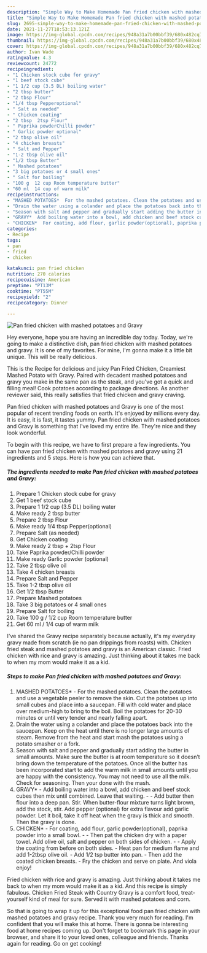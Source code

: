 ```yaml
---
description: "Simple Way to Make Homemade Pan fried chicken with mashed potatoes and Gravy"
title: "Simple Way to Make Homemade Pan fried chicken with mashed potatoes and Gravy"
slug: 2695-simple-way-to-make-homemade-pan-fried-chicken-with-mashed-potatoes-and-gravy
date: 2021-11-27T18:53:13.121Z
image: https://img-global.cpcdn.com/recipes/948a31a7b00bbf39/680x482cq70/pan-fried-chicken-with-mashed-potatoes-and-gravy-recipe-main-photo.jpg
thumbnail: https://img-global.cpcdn.com/recipes/948a31a7b00bbf39/680x482cq70/pan-fried-chicken-with-mashed-potatoes-and-gravy-recipe-main-photo.jpg
cover: https://img-global.cpcdn.com/recipes/948a31a7b00bbf39/680x482cq70/pan-fried-chicken-with-mashed-potatoes-and-gravy-recipe-main-photo.jpg
author: Ivan Wade
ratingvalue: 4.3
reviewcount: 24772
recipeingredient:
- "1 Chicken stock cube for gravy"
- "1 beef stock cube"
- "1 1/2 cup (3.5 DL) boiling water"
- "2 tbsp butter"
- "2 tbsp Flour"
- "1/4 tbsp Pepperoptional"
- " Salt as needed"
- " Chicken coating"
- "2 tbsp  2tsp Flour"
- " Paprika powderChilli powder"
- " Garlic powder optional"
- "2 tbsp olive oil"
- "4 chicken breasts"
- " Salt and Pepper"
- "1-2 tbsp olive oil"
- "1/2 tbsp Butter"
- " Mashed potatoes"
- "3 big potatoes or 4 small ones"
- " Salt for boiling"
- "100 g  12 cup Room temperature butter"
- "60 ml  14 cup of warm milk"
recipeinstructions:
- "MASHED POTATOES*  For the mashed potatoes. Clean the potatoes and use a vegetable peeler to remove the skin. Cut the potatoes up into small cubes and place into a saucepan. Fill with cold water and place over medium-high to bring to the boil. Boil the potatoes for 20-30 minutes or until very tender and nearly falling apart."
- "Drain the water using a colander and place the potatoes back into the saucepan. Keep on the heat until there is no longer large amounts of steam. Remove from the heat and start mash the potatoes using a potato smasher or a fork."
- "Season with salt and pepper and gradually start adding the butter in small amounts. Make sure the butter is at room temperature so it doesn’t bring down the temperature of the potatoes. Once all the butter has been incorporated start to add the warm milk in small amounts until you are happy with the consistency. You may not need to use all the milk. Check for seasoning. Then your done with the mash."
- "GRAVY*  Add boiling water into a bowl, add chicken and beef stock cubes then mix until combined. Leave that waiting.   Add butter then flour into a deep pan. Stir. When butter-flour mixture turns light brown, add the stock, stir. Add pepper (optional) for extra flavour add garlic powder. Let it boil, take it off heat when the gravy is thick and smooth. Then the gravy is done."
- "CHICKEN*  For coating, add flour, garlic powder(optional), paprika powder into a small bowl.   Then pat the chicken dry with a paper towel. Add olive oil, salt and pepper on both sides of chicken.   Apply the coating from before on both sides. Heat pan for medium flame and add 1-2tbsp olive oil. Add 1/2 tsp butter into pan. Then add the coated chicken breasts. Fry the chicken and serve on plate. And viola enjoy!"
categories:
- Recipe
tags:
- pan
- fried
- chicken

katakunci: pan fried chicken 
nutrition: 270 calories
recipecuisine: American
preptime: "PT13M"
cooktime: "PT55M"
recipeyield: "2"
recipecategory: Dinner

---
```



![Pan fried chicken with mashed potatoes and Gravy](https://img-global.cpcdn.com/recipes/948a31a7b00bbf39/680x482cq70/pan-fried-chicken-with-mashed-potatoes-and-gravy-recipe-main-photo.jpg)

Hey everyone, hope you are having an incredible day today. Today, we're going to make a distinctive dish, pan fried chicken with mashed potatoes and gravy. It is one of my favorites. For mine, I'm gonna make it a little bit unique. This will be really delicious.

This is the Recipe for delicious and juicy Pan Fried Chicken, Creamiest Mashed Potato with Gravy. Paired with decadent mashed potatoes and gravy you make in the same pan as the steak, and you&#39;ve got a quick and filling meal! Cook potatoes according to package directions. As another reviewer said, this really satisfies that fried chicken and gravy craving.

Pan fried chicken with mashed potatoes and Gravy is one of the most popular of recent trending foods on earth. It's enjoyed by millions every day. It is easy, it is fast, it tastes yummy. Pan fried chicken with mashed potatoes and Gravy is something that I've loved my entire life. They're nice and they look wonderful.


To begin with this recipe, we have to first prepare a few ingredients. You can have pan fried chicken with mashed potatoes and gravy using 21 ingredients and 5 steps. Here is how you can achieve that.

<!--inarticleads1-->

##### The ingredients needed to make Pan fried chicken with mashed potatoes and Gravy:

1. Prepare 1 Chicken stock cube for gravy
1. Get 1 beef stock cube
1. Prepare 1 1/2 cup (3.5 DL) boiling water
1. Make ready 2 tbsp butter
1. Prepare 2 tbsp Flour
1. Make ready 1/4 tbsp Pepper(optional)
1. Prepare  Salt (as needed)
1. Get  Chicken coating
1. Make ready 2 tbsp + 2tsp Flour
1. Take  Paprika powder/Chilli powder
1. Make ready  Garlic powder (optional)
1. Take 2 tbsp olive oil
1. Take 4 chicken breasts
1. Prepare  Salt and Pepper
1. Take 1-2 tbsp olive oil
1. Get 1/2 tbsp Butter
1. Prepare  Mashed potatoes
1. Take 3 big potatoes or 4 small ones
1. Prepare  Salt for boiling
1. Take 100 g / 1/2 cup Room temperature butter
1. Get 60 ml / 1/4 cup of warm milk


I&#39;ve shared the Gravy recipe separately because actually, it&#39;s my everyday gravy made from scratch (ie no pan drippings from roasts) with. Chicken fried steak and mashed potatoes and gravy is an American classic. Fried chicken with rice and gravy is amazing. Just thinking about it takes me back to when my mom would make it as a kid. 

<!--inarticleads2-->

##### Steps to make Pan fried chicken with mashed potatoes and Gravy:

1. MASHED POTATOES*  - For the mashed potatoes. Clean the potatoes and use a vegetable peeler to remove the skin. Cut the potatoes up into small cubes and place into a saucepan. Fill with cold water and place over medium-high to bring to the boil. Boil the potatoes for 20-30 minutes or until very tender and nearly falling apart.
1. Drain the water using a colander and place the potatoes back into the saucepan. Keep on the heat until there is no longer large amounts of steam. Remove from the heat and start mash the potatoes using a potato smasher or a fork.
1. Season with salt and pepper and gradually start adding the butter in small amounts. Make sure the butter is at room temperature so it doesn’t bring down the temperature of the potatoes. Once all the butter has been incorporated start to add the warm milk in small amounts until you are happy with the consistency. You may not need to use all the milk. Check for seasoning. Then your done with the mash.
1. GRAVY*  - Add boiling water into a bowl, add chicken and beef stock cubes then mix until combined. Leave that waiting.  -  - Add butter then flour into a deep pan. Stir. When butter-flour mixture turns light brown, add the stock, stir. Add pepper (optional) for extra flavour add garlic powder. Let it boil, take it off heat when the gravy is thick and smooth. Then the gravy is done.
1. CHICKEN*  - For coating, add flour, garlic powder(optional), paprika powder into a small bowl.  -  - Then pat the chicken dry with a paper towel. Add olive oil, salt and pepper on both sides of chicken.  -  - Apply the coating from before on both sides. - Heat pan for medium flame and add 1-2tbsp olive oil. - Add 1/2 tsp butter into pan. - Then add the coated chicken breasts. - Fry the chicken and serve on plate. And viola enjoy!


Fried chicken with rice and gravy is amazing. Just thinking about it takes me back to when my mom would make it as a kid. And this recipe is simply fabulous. Chicken Fried Steak with Country Gravy is a comfort food, treat-yourself kind of meal for sure. Served it with mashed potatoes and corn. 

So that is going to wrap it up for this exceptional food pan fried chicken with mashed potatoes and gravy recipe. Thank you very much for reading. I'm confident that you will make this at home. There is gonna be interesting food at home recipes coming up. Don't forget to bookmark this page in your browser, and share it to your loved ones, colleague and friends. Thanks again for reading. Go on get cooking!
